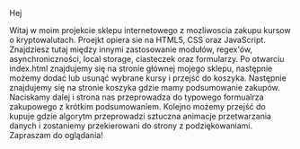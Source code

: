Hej

Witaj w moim projekcie sklepu internetowego z mozliwoscia zakupu kursow o kryptowalutach. Proejkt opiera sie na HTML5, CSS oraz JavaScript. 
Znajdziesz tutaj między innymi zastosowanie modułów, regex'ów, asynchroniczności, local storage, ciasteczek oraz formularzy. 
Po otwarciu index.html znajdujemy się na stronie głównej mojego sklepu, następnie możemy dodać lub usunąć wybrane kursy i przejść do koszyka.
Następnie znajdujemy się na stronie koszyka gdzie mamy podsumowanie zakupów. Naciskamy dalej i strona nas przeprowadza do typowego formualrza zakupowego z krótkim podsumowaniem. 
Kolejno możemy przejść do kupuje gdzie algorytm przeprowadzi sztuczna animacje przetwarzania danych i zostaniemy przekierowani do strony z podziękowaniami. 
Zapraszam do oglądania! 
